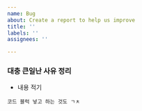 ```yaml
---
name: Bug
about: Create a report to help us improve
title: ''
labels: ''
assignees: ''

---
```


###  대충 큰일난 사유 정리
- 내용 적기
```
코드 블럭 넣고 하는 것도 ㄱㅊ
```
